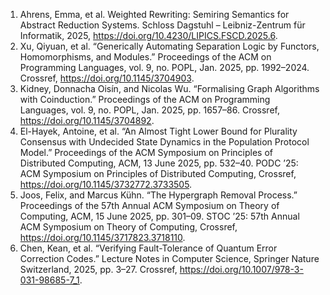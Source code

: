 1. Ahrens, Emma, et al. Weighted Rewriting: Semiring Semantics for Abstract Reduction Systems. Schloss Dagstuhl – Leibniz-Zentrum für Informatik, 2025, <https://doi.org/10.4230/LIPICS.FSCD.2025.6>.
1. Xu, Qiyuan, et al. “Generically Automating Separation Logic by Functors, Homomorphisms, and Modules.” Proceedings of the ACM on Programming Languages, vol. 9, no. POPL, Jan. 2025, pp. 1992–2024. Crossref, <https://doi.org/10.1145/3704903>.
1. Kidney, Donnacha Oisín, and Nicolas Wu. “Formalising Graph Algorithms with Coinduction.” Proceedings of the ACM on Programming Languages, vol. 9, no. POPL, Jan. 2025, pp. 1657–86. Crossref, <https://doi.org/10.1145/3704892>.
1. El-Hayek, Antoine, et al. “An Almost Tight Lower Bound for Plurality Consensus with Undecided State Dynamics in the Population Protocol Model.” Proceedings of the ACM Symposium on Principles of Distributed Computing, ACM, 13 June 2025, pp. 532–40. PODC ’25: ACM Symposium on Principles of Distributed Computing, Crossref, <https://doi.org/10.1145/3732772.3733505>.
1. Joos, Felix, and Marcus Kühn. “The Hypergraph Removal Process.” Proceedings of the 57th Annual ACM Symposium on Theory of Computing, ACM, 15 June 2025, pp. 301–09. STOC ’25: 57th Annual ACM Symposium on Theory of Computing, Crossref, <https://doi.org/10.1145/3717823.3718110>.
1. Chen, Kean, et al. “Verifying Fault-Tolerance of Quantum Error Correction Codes.” Lecture Notes in Computer Science, Springer Nature Switzerland, 2025, pp. 3–27. Crossref, <https://doi.org/10.1007/978-3-031-98685-7_1>.
